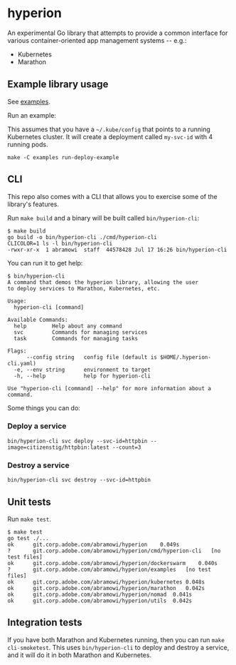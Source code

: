 # hyperion

An experimental Go library that attempts to provide a common interface for
various container-oriented app management systems -- e.g.:

- Kubernetes
- Marathon

## Example library usage

See [examples].

Run an example:

This assumes that you have a `~/.kube/config` that points to a running
Kubernetes cluster. It will create a deployment called `my-svc-id` with 4
running pods.

```
make -C examples run-deploy-example
```

## CLI

This repo also comes with a CLI that allows you to exercise some of the
library's features.

Run `make build` and a binary will be built called `bin/hyperion-cli`:

```
$ make build
go build -o bin/hyperion-cli ./cmd/hyperion-cli
CLICOLOR=1 ls -l bin/hyperion-cli
-rwxr-xr-x  1 abramowi  staff  44578428 Jul 17 16:26 bin/hyperion-cli
```

You can run it to get help:

```
$ bin/hyperion-cli
A command that demos the hyperion library, allowing the user
to deploy services to Marathon, Kubernetes, etc.

Usage:
  hyperion-cli [command]

Available Commands:
  help        Help about any command
  svc         Commands for managing services
  task        Commands for managing tasks

Flags:
      --config string   config file (default is $HOME/.hyperion-cli.yaml)
  -e, --env string      environment to target
  -h, --help            help for hyperion-cli

Use "hyperion-cli [command] --help" for more information about a command.
```

Some things you can do:

### Deploy a service

```
bin/hyperion-cli svc deploy --svc-id=httpbin --image=citizenstig/httpbin:latest --count=3
```

### Destroy a service

```
bin/hyperion-cli svc destroy --svc-id=httpbin
```

## Unit tests

Run `make test`.

```
$ make test
go test ./...
ok  	git.corp.adobe.com/abramowi/hyperion	0.049s
?   	git.corp.adobe.com/abramowi/hyperion/cmd/hyperion-cli	[no test files]
ok  	git.corp.adobe.com/abramowi/hyperion/dockerswarm	0.040s
?   	git.corp.adobe.com/abramowi/hyperion/examples	[no test files]
ok  	git.corp.adobe.com/abramowi/hyperion/kubernetes	0.048s
ok  	git.corp.adobe.com/abramowi/hyperion/marathon	0.042s
ok  	git.corp.adobe.com/abramowi/hyperion/nomad	0.041s
ok  	git.corp.adobe.com/abramowi/hyperion/utils	0.042s
```

## Integration tests

If you have both Marathon and Kubernetes running, then you can run `make
cli-smoketest`. This uses `bin/hyperion-cli` to deploy and destroy a service,
and it will do it in both Marathon and Kubernetes.


[examples]: examples
